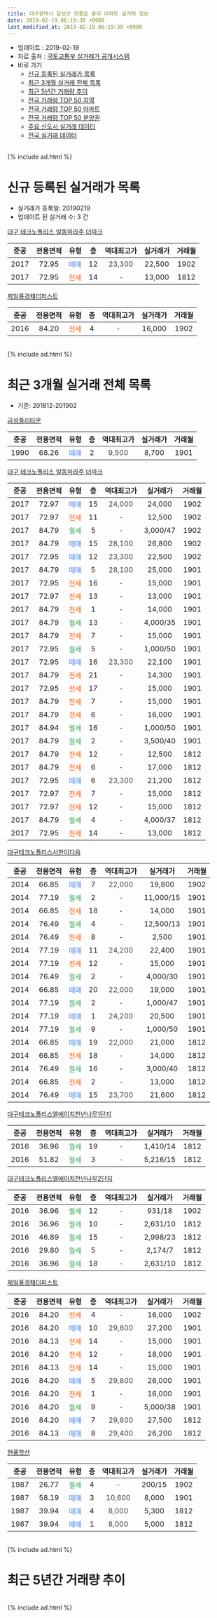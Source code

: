```yaml
---
title: 대구광역시 달성군 현풍읍 중리 아파트 실거래 정보
date: 2019-02-19 06:19:30 +0900
last_modified_at: 2019-02-19 06:19:30 +0900
---
```


* 업데이트 : 2019-02-19
* 자료 출처 : [국토교통부 실거래가 공개시스템](http://rt.molit.go.kr)
* 바로 가기
    * [신규 등록된 실거래가 목록](#신규-등록된-실거래가-목록)
    * [최근 3개월 실거래 전체 목록](#최근-3개월-실거래-전체-목록)
    * [최근 5년간 거래량 추이](#최근-5년간-거래량-추이)
    * [전국 거래량 TOP 50 지역](https://inasie.github.io/apt-trade-info/최근-3개월-전국에서-가장-거래가-많이-발생한-지역)
    * [전국 거래량 TOP 50 아파트](https://inasie.github.io/apt-trade-info/최근-3개월-전국에서-가장-거래가-많이-발생한-아파트)
    * [전국 거래량 TOP 50 분양권](https://inasie.github.io/apt-trade-info/최근-3개월-전국에서-가장-거래가-많이-발생한-분양권)
    * [주요 신도시 실거래 데이터](https://inasie.github.io/apt-trade-info/주요-신도시)
    * [전국 실거래 데이터](https://inasie.github.io/apt-trade-info/전국)
<br>
{% include ad.html %}
<br>

# 신규 등록된 실거래가 목록
* 실거래가 등록일: 20190219
* 업데이트 된 실거래 수: 3 건


[대구 테크노폴리스 일동미라주 더파크](https://search.naver.com/search.naver?query=%EB%8C%80%EA%B5%AC%EA%B4%91%EC%97%AD%EC%8B%9C+%EB%8B%AC%EC%84%B1%EA%B5%B0+%ED%98%84%ED%92%8D%EC%9D%8D+%EC%A4%91%EB%A6%AC+%EB%8C%80%EA%B5%AC+%ED%85%8C%ED%81%AC%EB%85%B8%ED%8F%B4%EB%A6%AC%EC%8A%A4+%EC%9D%BC%EB%8F%99%EB%AF%B8%EB%9D%BC%EC%A3%BC+%EB%8D%94%ED%8C%8C%ED%81%AC)

|준공|전용면적|유형|층|역대최고가|실거래가|거래월|
|:---:|:---:|:---:|:---:|:---:|:---:|:---:|
|2017|72.95|<span style="color:#4285f3">매매</span>|12|<span style="color:#444444">23,300</span>|22,500|1902|
|2017|72.95|<span style="color:#ff5a00">전세</span>|14|<span style="color:#444444">-</span>|13,000|1812|

[제일풍경채더퍼스트](https://search.naver.com/search.naver?query=%EB%8C%80%EA%B5%AC%EA%B4%91%EC%97%AD%EC%8B%9C+%EB%8B%AC%EC%84%B1%EA%B5%B0+%ED%98%84%ED%92%8D%EC%9D%8D+%EC%A4%91%EB%A6%AC+%EC%A0%9C%EC%9D%BC%ED%92%8D%EA%B2%BD%EC%B1%84%EB%8D%94%ED%8D%BC%EC%8A%A4%ED%8A%B8)

|준공|전용면적|유형|층|역대최고가|실거래가|거래월|
|:---:|:---:|:---:|:---:|:---:|:---:|:---:|
|2016|84.20|<span style="color:#ff5a00">전세</span>|4|<span style="color:#444444">-</span>|16,000|1902|


<br>
{% include ad.html %}
<br>

# 최근 3개월 실거래 전체 목록
* 기준: 201812-201902


[금성중리타운](https://search.naver.com/search.naver?query=%EB%8C%80%EA%B5%AC%EA%B4%91%EC%97%AD%EC%8B%9C+%EB%8B%AC%EC%84%B1%EA%B5%B0+%ED%98%84%ED%92%8D%EC%9D%8D+%EC%A4%91%EB%A6%AC+%EA%B8%88%EC%84%B1%EC%A4%91%EB%A6%AC%ED%83%80%EC%9A%B4)

|준공|전용면적|유형|층|역대최고가|실거래가|거래월|
|:---:|:---:|:---:|:---:|:---:|:---:|:---:|
|1990|68.26|<span style="color:#4285f3">매매</span>|2|<span style="color:#444444">9,500</span>|8,700|1901|

[대구 테크노폴리스 일동미라주 더파크](https://search.naver.com/search.naver?query=%EB%8C%80%EA%B5%AC%EA%B4%91%EC%97%AD%EC%8B%9C+%EB%8B%AC%EC%84%B1%EA%B5%B0+%ED%98%84%ED%92%8D%EC%9D%8D+%EC%A4%91%EB%A6%AC+%EB%8C%80%EA%B5%AC+%ED%85%8C%ED%81%AC%EB%85%B8%ED%8F%B4%EB%A6%AC%EC%8A%A4+%EC%9D%BC%EB%8F%99%EB%AF%B8%EB%9D%BC%EC%A3%BC+%EB%8D%94%ED%8C%8C%ED%81%AC)

|준공|전용면적|유형|층|역대최고가|실거래가|거래월|
|:---:|:---:|:---:|:---:|:---:|:---:|:---:|
|2017|72.97|<span style="color:#4285f3">매매</span>|15|<span style="color:#444444">24,000</span>|24,000|1902|
|2017|72.97|<span style="color:#ff5a00">전세</span>|11|<span style="color:#444444">-</span>|12,500|1902|
|2017|84.79|<span style="color:#34a853">월세</span>|5|<span style="color:#444444">-</span>|3,000/47|1902|
|2017|84.79|<span style="color:#4285f3">매매</span>|15|<span style="color:#444444">28,100</span>|26,800|1902|
|2017|72.95|<span style="color:#4285f3">매매</span>|12|<span style="color:#444444">23,300</span>|22,500|1902|
|2017|84.79|<span style="color:#4285f3">매매</span>|5|<span style="color:#444444">28,100</span>|25,000|1901|
|2017|72.95|<span style="color:#ff5a00">전세</span>|16|<span style="color:#444444">-</span>|15,000|1901|
|2017|72.97|<span style="color:#ff5a00">전세</span>|13|<span style="color:#444444">-</span>|13,000|1901|
|2017|84.79|<span style="color:#ff5a00">전세</span>|1|<span style="color:#444444">-</span>|14,000|1901|
|2017|84.79|<span style="color:#34a853">월세</span>|13|<span style="color:#444444">-</span>|4,000/35|1901|
|2017|84.79|<span style="color:#ff5a00">전세</span>|7|<span style="color:#444444">-</span>|15,000|1901|
|2017|72.95|<span style="color:#34a853">월세</span>|5|<span style="color:#444444">-</span>|1,000/50|1901|
|2017|72.95|<span style="color:#4285f3">매매</span>|16|<span style="color:#444444">23,300</span>|22,100|1901|
|2017|84.79|<span style="color:#ff5a00">전세</span>|21|<span style="color:#444444">-</span>|14,300|1901|
|2017|72.95|<span style="color:#ff5a00">전세</span>|17|<span style="color:#444444">-</span>|15,000|1901|
|2017|84.79|<span style="color:#ff5a00">전세</span>|7|<span style="color:#444444">-</span>|15,000|1901|
|2017|84.79|<span style="color:#ff5a00">전세</span>|6|<span style="color:#444444">-</span>|16,000|1901|
|2017|84.94|<span style="color:#34a853">월세</span>|16|<span style="color:#444444">-</span>|1,000/50|1901|
|2017|84.79|<span style="color:#34a853">월세</span>|2|<span style="color:#444444">-</span>|3,500/40|1901|
|2017|84.79|<span style="color:#ff5a00">전세</span>|12|<span style="color:#444444">-</span>|12,500|1812|
|2017|84.79|<span style="color:#ff5a00">전세</span>|6|<span style="color:#444444">-</span>|17,000|1812|
|2017|72.95|<span style="color:#4285f3">매매</span>|6|<span style="color:#444444">23,300</span>|21,200|1812|
|2017|72.97|<span style="color:#ff5a00">전세</span>|7|<span style="color:#444444">-</span>|15,000|1812|
|2017|72.97|<span style="color:#ff5a00">전세</span>|12|<span style="color:#444444">-</span>|15,000|1812|
|2017|84.79|<span style="color:#34a853">월세</span>|4|<span style="color:#444444">-</span>|4,000/37|1812|
|2017|72.95|<span style="color:#ff5a00">전세</span>|14|<span style="color:#444444">-</span>|13,000|1812|

[대구테크노폴리스서한이다음](https://search.naver.com/search.naver?query=%EB%8C%80%EA%B5%AC%EA%B4%91%EC%97%AD%EC%8B%9C+%EB%8B%AC%EC%84%B1%EA%B5%B0+%ED%98%84%ED%92%8D%EC%9D%8D+%EC%A4%91%EB%A6%AC+%EB%8C%80%EA%B5%AC%ED%85%8C%ED%81%AC%EB%85%B8%ED%8F%B4%EB%A6%AC%EC%8A%A4%EC%84%9C%ED%95%9C%EC%9D%B4%EB%8B%A4%EC%9D%8C)

|준공|전용면적|유형|층|역대최고가|실거래가|거래월|
|:---:|:---:|:---:|:---:|:---:|:---:|:---:|
|2014|66.85|<span style="color:#4285f3">매매</span>|7|<span style="color:#444444">22,000</span>|19,800|1902|
|2014|77.19|<span style="color:#34a853">월세</span>|2|<span style="color:#444444">-</span>|11,000/15|1901|
|2014|66.85|<span style="color:#ff5a00">전세</span>|18|<span style="color:#444444">-</span>|14,000|1901|
|2014|76.49|<span style="color:#34a853">월세</span>|4|<span style="color:#444444">-</span>|12,500/13|1901|
|2014|76.49|<span style="color:#ff5a00">전세</span>|8|<span style="color:#444444">-</span>|2,500|1901|
|2014|77.19|<span style="color:#4285f3">매매</span>|11|<span style="color:#444444">24,200</span>|22,400|1901|
|2014|77.19|<span style="color:#ff5a00">전세</span>|12|<span style="color:#444444">-</span>|15,000|1901|
|2014|76.49|<span style="color:#34a853">월세</span>|2|<span style="color:#444444">-</span>|4,000/30|1901|
|2014|66.85|<span style="color:#4285f3">매매</span>|20|<span style="color:#444444">22,000</span>|19,000|1901|
|2014|77.19|<span style="color:#34a853">월세</span>|2|<span style="color:#444444">-</span>|1,000/47|1901|
|2014|77.19|<span style="color:#4285f3">매매</span>|1|<span style="color:#444444">24,200</span>|20,500|1901|
|2014|77.19|<span style="color:#34a853">월세</span>|9|<span style="color:#444444">-</span>|1,000/50|1901|
|2014|66.85|<span style="color:#4285f3">매매</span>|19|<span style="color:#444444">22,000</span>|21,000|1812|
|2014|66.85|<span style="color:#ff5a00">전세</span>|18|<span style="color:#444444">-</span>|14,000|1812|
|2014|76.49|<span style="color:#34a853">월세</span>|16|<span style="color:#444444">-</span>|3,000/40|1812|
|2014|66.85|<span style="color:#ff5a00">전세</span>|2|<span style="color:#444444">-</span>|13,000|1812|
|2014|76.49|<span style="color:#4285f3">매매</span>|15|<span style="color:#444444">23,700</span>|21,600|1812|


<script async src="//pagead2.googlesyndication.com/pagead/js/adsbygoogle.js"></script>
<!-- 기본 -->
<ins class="adsbygoogle"
     style="display:block"
     data-ad-client="ca-pub-2446590836940007"
     data-ad-slot="1659523306"
     data-ad-format="auto"
     data-full-width-responsive="true"></ins>
<script>
(adsbygoogle = window.adsbygoogle || []).push({});
</script>


[대구테크노폴리스엘에이치천년나무1단지](https://search.naver.com/search.naver?query=%EB%8C%80%EA%B5%AC%EA%B4%91%EC%97%AD%EC%8B%9C+%EB%8B%AC%EC%84%B1%EA%B5%B0+%ED%98%84%ED%92%8D%EC%9D%8D+%EC%A4%91%EB%A6%AC+%EB%8C%80%EA%B5%AC%ED%85%8C%ED%81%AC%EB%85%B8%ED%8F%B4%EB%A6%AC%EC%8A%A4%EC%97%98%EC%97%90%EC%9D%B4%EC%B9%98%EC%B2%9C%EB%85%84%EB%82%98%EB%AC%B41%EB%8B%A8%EC%A7%80)

|준공|전용면적|유형|층|역대최고가|실거래가|거래월|
|:---:|:---:|:---:|:---:|:---:|:---:|:---:|
|2016|36.96|<span style="color:#34a853">월세</span>|19|<span style="color:#444444">-</span>|1,410/14|1812|
|2016|51.82|<span style="color:#34a853">월세</span>|3|<span style="color:#444444">-</span>|5,216/15|1812|

[대구테크노폴리스엘에이치천년나무2단지](https://search.naver.com/search.naver?query=%EB%8C%80%EA%B5%AC%EA%B4%91%EC%97%AD%EC%8B%9C+%EB%8B%AC%EC%84%B1%EA%B5%B0+%ED%98%84%ED%92%8D%EC%9D%8D+%EC%A4%91%EB%A6%AC+%EB%8C%80%EA%B5%AC%ED%85%8C%ED%81%AC%EB%85%B8%ED%8F%B4%EB%A6%AC%EC%8A%A4%EC%97%98%EC%97%90%EC%9D%B4%EC%B9%98%EC%B2%9C%EB%85%84%EB%82%98%EB%AC%B42%EB%8B%A8%EC%A7%80)

|준공|전용면적|유형|층|역대최고가|실거래가|거래월|
|:---:|:---:|:---:|:---:|:---:|:---:|:---:|
|2016|36.96|<span style="color:#34a853">월세</span>|12|<span style="color:#444444">-</span>|931/18|1902|
|2016|36.96|<span style="color:#34a853">월세</span>|10|<span style="color:#444444">-</span>|2,631/10|1812|
|2016|46.89|<span style="color:#34a853">월세</span>|15|<span style="color:#444444">-</span>|2,998/23|1812|
|2016|29.80|<span style="color:#34a853">월세</span>|5|<span style="color:#444444">-</span>|2,174/7|1812|
|2016|36.96|<span style="color:#34a853">월세</span>|18|<span style="color:#444444">-</span>|2,631/10|1812|

[제일풍경채더퍼스트](https://search.naver.com/search.naver?query=%EB%8C%80%EA%B5%AC%EA%B4%91%EC%97%AD%EC%8B%9C+%EB%8B%AC%EC%84%B1%EA%B5%B0+%ED%98%84%ED%92%8D%EC%9D%8D+%EC%A4%91%EB%A6%AC+%EC%A0%9C%EC%9D%BC%ED%92%8D%EA%B2%BD%EC%B1%84%EB%8D%94%ED%8D%BC%EC%8A%A4%ED%8A%B8)

|준공|전용면적|유형|층|역대최고가|실거래가|거래월|
|:---:|:---:|:---:|:---:|:---:|:---:|:---:|
|2016|84.20|<span style="color:#ff5a00">전세</span>|4|<span style="color:#444444">-</span>|16,000|1902|
|2016|84.20|<span style="color:#4285f3">매매</span>|10|<span style="color:#444444">29,800</span>|27,200|1901|
|2016|84.13|<span style="color:#ff5a00">전세</span>|14|<span style="color:#444444">-</span>|15,000|1901|
|2016|84.20|<span style="color:#ff5a00">전세</span>|12|<span style="color:#444444">-</span>|18,000|1901|
|2016|84.13|<span style="color:#ff5a00">전세</span>|14|<span style="color:#444444">-</span>|15,000|1901|
|2016|84.20|<span style="color:#4285f3">매매</span>|5|<span style="color:#444444">29,800</span>|26,000|1901|
|2016|84.20|<span style="color:#ff5a00">전세</span>|1|<span style="color:#444444">-</span>|16,000|1901|
|2016|84.20|<span style="color:#34a853">월세</span>|9|<span style="color:#444444">-</span>|5,000/38|1901|
|2016|84.20|<span style="color:#4285f3">매매</span>|7|<span style="color:#444444">29,800</span>|27,500|1812|
|2016|84.13|<span style="color:#4285f3">매매</span>|8|<span style="color:#444444">29,400</span>|26,200|1812|

[현풍학산](https://search.naver.com/search.naver?query=%EB%8C%80%EA%B5%AC%EA%B4%91%EC%97%AD%EC%8B%9C+%EB%8B%AC%EC%84%B1%EA%B5%B0+%ED%98%84%ED%92%8D%EC%9D%8D+%EC%A4%91%EB%A6%AC+%ED%98%84%ED%92%8D%ED%95%99%EC%82%B0)

|준공|전용면적|유형|층|역대최고가|실거래가|거래월|
|:---:|:---:|:---:|:---:|:---:|:---:|:---:|
|1987|26.77|<span style="color:#34a853">월세</span>|4|<span style="color:#444444">-</span>|200/15|1902|
|1987|58.19|<span style="color:#4285f3">매매</span>|3|<span style="color:#444444">10,600</span>|8,000|1901|
|1987|39.94|<span style="color:#4285f3">매매</span>|4|<span style="color:#444444">8,000</span>|5,300|1812|
|1987|39.94|<span style="color:#4285f3">매매</span>|1|<span style="color:#444444">8,000</span>|5,000|1812|


<br>
{% include ad.html %}
<br>

# 최근 5년간 거래량 추이


<div style="width:100%;">
    <canvas id="deal_progress" height="200"></canvas>
</div>

<script>
new Chart(document.getElementById("deal_progress"), {
    type: 'line',
    data: {
        labels: ['201402','201403','201404','201405','201406','201407','201408','201409','201410','201411','201412','201501','201502','201503','201504','201505','201506','201507','201508','201509','201510','201511','201512','201601','201602','201603','201604','201605','201606','201607','201608','201609','201610','201611','201612','201701','201702','201703','201704','201705','201706','201707','201708','201709','201710','201711','201712','201801','201802','201803','201804','201805','201806','201807','201808','201809','201810','201811','201812','201901','201902'],
        datasets: [{
            label: '매매',
            pointRadius: 1,
            data: [8, 9, 7, 7, 2, 6, 4, 4, 2, 4, 6, 6, 7, 17, 9, 11, 6, 5, 4, 3, 2, 3, 4, 3, 1, 2, 3, 5, 1, 4, 3, 4, 12, 3, 4, 7, 9, 8, 10, 6, 13, 14, 9, 9, 10, 13, 13, 6, 5, 4, 9, 13, 5, 10, 7, 9, 14, 5, 7, 9, 4],
            borderColor: "rgba(255, 201, 14, 1)",
            backgroundColor: "rgba(255, 201, 14, 0.5)",
            fill: false,
            lineTension: 0
        },{
            label: '전월세',
            pointRadius: 1,
            data: [3, 6, 2, 2, 1, 2, 3, 3, 16, 15, 31, 33, 17, 15, 7, 6, 3, 2, 4, 3, 7, 3, 10, 15, 28, 35, 78, 23, 8, 27, 33, 96, 52, 47, 32, 46, 71, 124, 51, 51, 53, 47, 28, 37, 84, 22, 22, 25, 12, 44, 25, 49, 19, 45, 22, 20, 40, 36, 15, 25, 5],
            borderColor: "rgba(0, 141, 185, 1)",
            backgroundColor: "rgba(0, 141, 185, 0.5)",
            fill: false,
            lineTension: 0
        }
        ]
    },
    options: {
        responsive: true,
        title: {
            display: false
        },
        tooltips: {
            mode: 'index',
            intersect: false
        },
        hover: {
            mode: 'nearest',
            intersect: true
        },
        scales: {
            xAxes: [{
                display: true,
                scaleLabel: {
                    display: true,
                    labelString: '년/월'
                }
            }],
            yAxes: [{
                display: true,
                ticks: {
                    suggestedMin: 0,
                },
                scaleLabel: {
                    display: true,
                    labelString: '실거래 수'
                }
            }]
        }
    }
});

</script>


<br>
{% include ad.html %}
<br>

